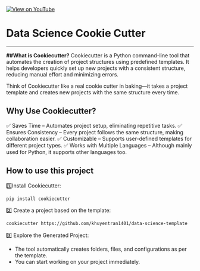 [![View on YouTube](https://img.shields.io/badge/YouTube-Watch%20on%20Youtube-red?logo=youtube)](https://www.youtube.com/@K21Academy/playlists) 

# Data Science Cookie Cutter
--------------------------------------------------------------------------------
**##What is Cookiecutter?**
Cookiecutter is a Python command-line tool that automates the creation of project structures using predefined templates. It helps developers quickly set up new projects with a consistent structure, reducing manual effort and minimizing errors.

Think of Cookiecutter like a real cookie cutter in baking—it takes a project template and creates new projects with the same structure every time.

## Why Use Cookiecutter?

✅ Saves Time – Automates project setup, eliminating repetitive tasks.
✅ Ensures Consistency – Every project follows the same structure, making collaboration easier.
✅ Customizable – Supports user-defined templates for different project types.
✅ Works with Multiple Languages – Although mainly used for Python, it supports other languages too.  


## How to use this project

1️⃣Install Cookiecutter:
```bash
pip install cookiecutter
```

2️⃣ Create a project based on the template:
```bash
cookiecutter https://github.com/khuyentran1401/data-science-template
```
3️⃣ Explore the Generated Project:
- The tool automatically creates folders, files, and configurations as per the template.
- You can start working on your project immediately.

